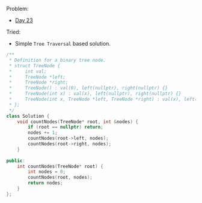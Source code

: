 Problem: 
   - [Day 23](https://leetcode.com/explore/challenge/card/june-leetcoding-challenge/542/week-4-june-22nd-june-28th/3369/)

Tried: 
   - Simple `Tree Traversal` based solution.


```c++
/**
 * Definition for a binary tree node.
 * struct TreeNode {
 *     int val;
 *     TreeNode *left;
 *     TreeNode *right;
 *     TreeNode() : val(0), left(nullptr), right(nullptr) {}
 *     TreeNode(int x) : val(x), left(nullptr), right(nullptr) {}
 *     TreeNode(int x, TreeNode *left, TreeNode *right) : val(x), left(left), right(right) {}
 * };
 */
class Solution {
    void countNodes(TreeNode* root, int &nodes) {
        if (root == nullptr) return;
        nodes += 1;
        countNodes(root->left, nodes);
        countNodes(root->right, nodes);
    }
    
public:
    int countNodes(TreeNode* root) {
        int nodes = 0;
        countNodes(root, nodes);
        return nodes;
    }
};
```
